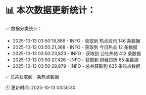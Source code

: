 📊 本次数据更新统计：
==========================

📈 数据分类统计：
- 2025-10-13 03:50:18,886 - INFO - 获取到 热点资讯 146 条数据
- 2025-10-13 03:50:21,368 - INFO - 获取到 今日热点 12 条数据
- 2025-10-13 03:50:23,823 - INFO - 获取到 公社热帖 412 条数据
- 2025-10-13 03:50:27,426 - INFO - 获取到 财经日历 65 条数据
- 2025-10-13 03:50:29,879 - INFO - 总共获取到 635 条热点数据

✅ 总共获取到 - 条热点数据

🕐 更新时间: 2025-10-13 03:50:30
